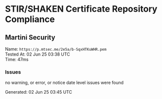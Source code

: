 # STIR/SHAKEN Certificate Repository Compliance

## Martini Security

Name: `https://p.mtsec.me/2e5a/b-SqxHTKuWHR.pem`\
Tested At: 02 Jun 25 03:38 UTC\
Time: 47ms

### Issues

no warning, or error, or notice date level issues were found

Generated: 02 Jun 25 03:45 UTC